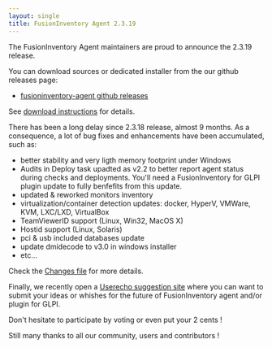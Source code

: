 ```yaml
---
layout: single
title: FusionInventory Agent 2.3.19
---
```


The FusionInventory Agent maintainers are proud to announce the 2.3.19 release.

You can download sources or dedicated installer from the our github releases page:

* [fusioninventory-agent github releases](https://github.com/fusioninventory/fusioninventory-agent/releases/tag/2.3.19)

See [download instructions](https://forge.fusioninventory.org/documentation/%20FusionInventory_agent/%20%20%20Installation/windows/) for details.

There has been a long delay since 2.3.18 release, almost 9 months. As a consequence, a lot of bug fixes and enhancements have been accumulated, such as:

- better stability and very ligth memory footprint under Windows
- Audits in Deploy task upadted as v2.2 to better report agent status during
  checks and deployments. You'll need a FusionInventory for GLPI plugin update
  to fully benfefits from this update.
- updated & reworked monitors inventory
- virtualization/container detection updates: docker, HyperV, VMWare, KVM, LXC/LXD, VirtualBox
- TeamViewerID support (Linux, Win32, MacOS X)
- Hostid support (Linux, Solaris)
- pci & usb included databases update
- update dmidecode to v3.0 in windows installer
- etc...

Check the [Changes file](https://github.com/fusioninventory/fusioninventory-agent/blob/2.3.19/Changes) for more details.

Finally, we recently open a [Userecho suggestion site](http://fusioninventory.userecho.com/) where you can want to submit your ideas or whishes for the future of FusionInventory agent and/or plugin for GLPI.

Don't hesitate to participate by voting or even put your 2 cents !

Still many thanks to all our community, users and contributors !
